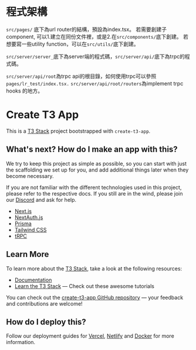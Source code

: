 # 程式架構

```src/pages/``` 底下為url router的結構，預設為index.tsx。
若需要創建子component, 可以1.建立在同份文件裡，或是2.在```src/components/```底下創建。
若想要寫一些utility function，可以在```src/utils/```底下創建。

```src/server/server_```底下為server端的程式碼，```src/server/api/```底下為trpc的程式碼。


```src/server/api/root```為trpc api的根目錄，如何使用trpc可以參照`pages/lr_test/index.tsx.`
```src/server/api/root/routers```為implement trpc hooks 的地方。




# Create T3 App

This is a [T3 Stack](https://create.t3.gg/) project bootstrapped with `create-t3-app`.

## What's next? How do I make an app with this?

We try to keep this project as simple as possible, so you can start with just the scaffolding we set up for you, and add additional things later when they become necessary.

If you are not familiar with the different technologies used in this project, please refer to the respective docs. If you still are in the wind, please join our [Discord](https://t3.gg/discord) and ask for help.

- [Next.js](https://nextjs.org)
- [NextAuth.js](https://next-auth.js.org)
- [Prisma](https://prisma.io)
- [Tailwind CSS](https://tailwindcss.com)
- [tRPC](https://trpc.io)

## Learn More

To learn more about the [T3 Stack](https://create.t3.gg/), take a look at the following resources:

- [Documentation](https://create.t3.gg/)
- [Learn the T3 Stack](https://create.t3.gg/en/faq#what-learning-resources-are-currently-available) — Check out these awesome tutorials

You can check out the [create-t3-app GitHub repository](https://github.com/t3-oss/create-t3-app) — your feedback and contributions are welcome!

## How do I deploy this?

Follow our deployment guides for [Vercel](https://create.t3.gg/en/deployment/vercel), [Netlify](https://create.t3.gg/en/deployment/netlify) and [Docker](https://create.t3.gg/en/deployment/docker) for more information.
